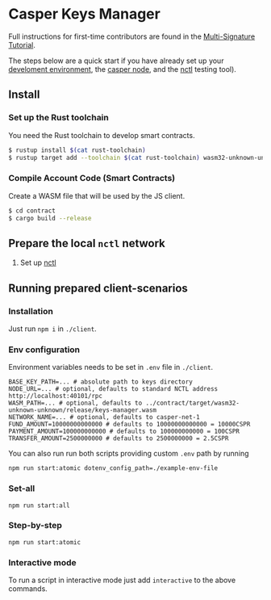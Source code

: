 # Casper Keys Manager

Full instructions for first-time contributors are found in the [Multi-Signature Tutorial](https://docs.casperlabs.io/en/latest/dapp-dev-guide/tutorials/multi-sig/index.html).

The steps below are a quick start if you have already set up your [develoment environment](https://docs.casperlabs.io/en/latest/dapp-dev-guide/setup-of-rust-contract-sdk.html), the [casper node](https://github.com/CasperLabs/casper-node), and the [nctl](https://github.com/CasperLabs/casper-node/tree/master/utils/nctl) testing tool). 

## Install

### Set up the Rust toolchain
You need the Rust toolchain to develop smart contracts.
```bash
$ rustup install $(cat rust-toolchain)
$ rustup target add --toolchain $(cat rust-toolchain) wasm32-unknown-unknown
```

### Compile Account Code (Smart Contracts)
Create a WASM file that will be used by the JS client.
```bash
$ cd contract
$ cargo build --release
```

## Prepare the local `nctl` network
1. Set up [nctl](https://github.com/CasperLabs/casper-node/tree/master/utils/nctl)

## Running prepared client-scenarios

### Installation

Just run `npm i` in `./client`.

### Env configuration

Environment variables needs to be set in `.env` file in `./client`.

```
BASE_KEY_PATH=... # absolute path to keys directory
NODE_URL=... # optional, defaults to standard NCTL address http://localhost:40101/rpc
WASM_PATH=... # optional, defaults to ../contract/target/wasm32-unknown-unknown/release/keys-manager.wasm
NETWORK_NAME=... # optional, defaults to casper-net-1
FUND_AMOUNT=10000000000000 # defaults to 10000000000000 = 10000CSPR
PAYMENT_AMOUNT=100000000000 # defaults to 100000000000 = 100CSPR
TRANSFER_AMOUNT=2500000000 # defaults to 2500000000 = 2.5CSPR
```

You can also run run both scripts providing custom `.env` path by running 

`npm run start:atomic dotenv_config_path=./example-env-file`

### Set-all 

`npm run start:all`

### Step-by-step

`npm run start:atomic`

### Interactive mode

To run a script in interactive mode just add `interactive` to the above commands.
